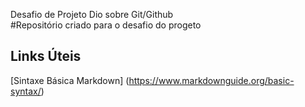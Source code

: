 Desafio de Projeto Dio sobre Git/Github  
#Repositório criado para o desafio do progeto

## Links Úteis
[Sintaxe Básica Markdown] 
(https://www.markdownguide.org/basic-syntax/)



